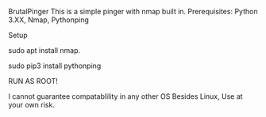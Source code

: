 BrutalPinger
This is a simple pinger with nmap built in.
Prerequisites: 
Python 3.XX, Nmap, Pythonping

Setup 

sudo apt install nmap. 

sudo pip3 install pythonping

RUN AS ROOT!

I cannot guarantee compatablility in any other OS Besides Linux, Use at your own risk.
